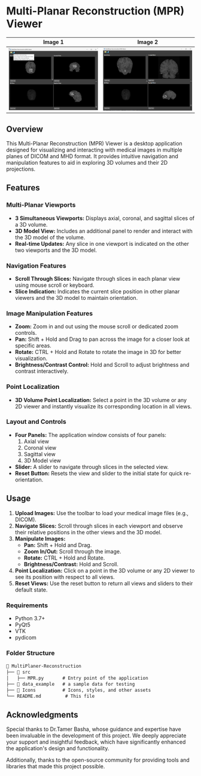 # Multi-Planar Reconstruction (MPR) Viewer

| Image 1                | Image 2                |
|------------------------|------------------------|
| ![Respective Slices in each view](Images/1.png) | ![Zoom,Rotate,Contrast](Images/2.png) |

## Overview
This Multi-Planar Reconstruction (MPR) Viewer is a desktop application designed for visualizing and interacting with medical images in multiple planes of DICOM and MHD format. It provides intuitive navigation and manipulation features to aid in exploring 3D volumes and their 2D projections.

## Features

### Multi-Planar Viewports
- **3 Simultaneous Viewports:** Displays axial, coronal, and sagittal slices of a 3D volume.
- **3D Model View:** Includes an additional panel to render and interact with the 3D model of the volume.
- **Real-time Updates:** Any slice in one viewport is indicated on the other two viewports and the 3D model.

### Navigation Features
- **Scroll Through Slices:** Navigate through slices in each planar view using mouse scroll or keyboard.
- **Slice Indication:** Indicates the current slice position in other planar viewers and the 3D model to maintain orientation.

### Image Manipulation Features
- **Zoom:** Zoom in and out using the mouse scroll or dedicated zoom controls.
- **Pan:** Shift + Hold and Drag to pan across the image for a closer look at specific areas.
- **Rotate:** CTRL + Hold and Rotate to rotate the image in 3D for better visualization.
- **Brightness/Contrast Control:** Hold and Scroll to adjust brightness and contrast interactively.

### Point Localization
- **3D Volume Point Localization:** Select a point in the 3D volume or any 2D viewer and instantly visualize its corresponding location in all views.

### Layout and Controls
- **Four Panels:** The application window consists of four panels:
  1. Axial view
  2. Coronal view
  3. Sagittal view
  4. 3D Model view
- **Slider:** A slider to navigate through slices in the selected view.
- **Reset Button:** Resets the view and slider to the initial state for quick re-orientation.

## Usage

1. **Upload Images:** Use the toolbar to load your medical image files (e.g., DICOM).
2. **Navigate Slices:** Scroll through slices in each viewport and observe their relative positions in the other views and the 3D model.
3. **Manipulate Images:**
   - **Pan:** Shift + Hold and Drag.
   - **Zoom In/Out:** Scroll through the image.
   - **Rotate:** CTRL + Hold and Rotate.
   - **Brightness/Contrast:** Hold and Scroll.
4. **Point Localization:** Click on a point in the 3D volume or any 2D viewer to see its position with respect to all views.
5. **Reset Views:** Use the reset button to return all views and sliders to their default state.

### Requirements
- Python 3.7+
- PyQt5
- VTK
- pydicom

### Folder Structure
```
📂 MultiPlaner-Reconstruction
├── 📂 src
│   ├── MPR.py       # Entry point of the application
├── 📂 data_example   # a sample data for testing
├── 📂 Icons          # Icons, styles, and other assets
└── README.md         # This file
```

## Acknowledgments
Special thanks to Dr.Tamer Basha, whose guidance and expertise have been invaluable in the development of this project. We deeply appreciate your support and insightful feedback, which have significantly enhanced the application's design and functionality.

Additionally, thanks to the open-source community for providing tools and libraries that made this project possible.

